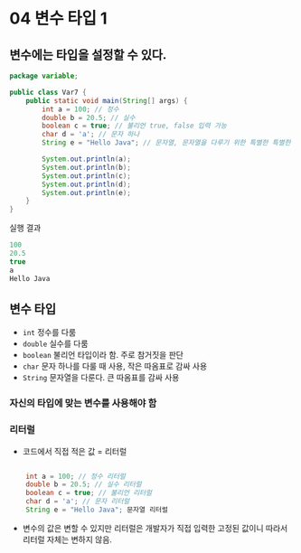 # 04 변수 타입 1

## 변수에는 타입을 설정할 수 있다.

```java
package variable;

public class Var7 {
    public static void main(String[] args) {
        int a = 100; // 정수
        double b = 20.5; // 실수
        boolean c = true; // 불리언 true, false 입력 가능
        char d = 'a'; // 문자 하나
        String e = "Hello Java"; // 문자열, 문자열을 다루기 위한 특별한 특별한 타입, 첫글자 대문자

        System.out.println(a);
        System.out.println(b);
        System.out.println(c);
        System.out.println(d);
        System.out.println(e);
    }
}

```

실행 결과

```java
100
20.5
true
a
Hello Java
```

## 변수 타입

- `int` 정수를 다룸
- `double` 실수를 다룸
- `boolean` 불리언 타입이라 함. 주로 참거짓을 판단
- `char` 문자 하나를 다룰 때 사용, 작은 따옴표로 감싸 사용
- `String` 문자열을 다룬다. 큰 따옴표를 감싸 사용

### 자신의 타입에 맞는 변수를 사용해야 함

### 리터럴

- 코드에서 직접 적은 값 = 리터럴

```java

    int a = 100; // 정수 리터럴
    double b = 20.5; // 실수 리터럴
    boolean c = true; // 불리언 리터럴
    char d = 'a'; // 문자 리터럴
    String e = "Hello Java"; 문자열 리터럴

```
- 변수의 값은 변할 수 있지만 리터럴은 개발자가 직접 입력한 고정된 값이니 따라서 리터럴 자체는 변하지 않음.